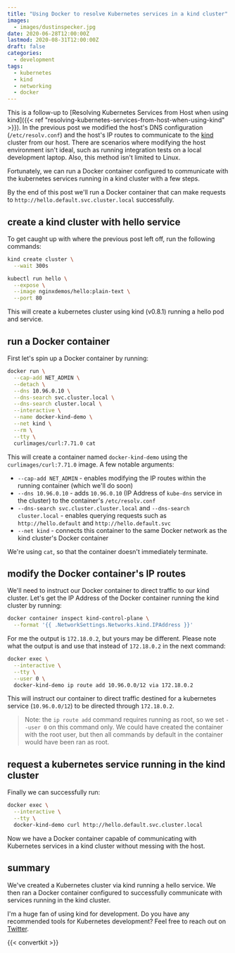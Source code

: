```yaml
---
title: "Using Docker to resolve Kubernetes services in a kind cluster"
images:
  - images/dustinspecker.jpg
date: 2020-06-28T12:00:00Z
lastmod: 2020-08-31T12:00:00Z
draft: false
categories:
  - development
tags:
  - kubernetes
  - kind
  - networking
  - docker
---
```


This is a follow-up to
[Resolving Kubernetes Services from Host when using kind]({{< ref "resolving-kubernetes-services-from-host-when-using-kind" >}}).
In the previous post we modified the host's DNS configuration (`/etc/resolv.conf`) and the host's
IP routes to communicate to the [kind](https://kind.sigs.k8s.io/) cluster from our host.
There are scenarios where modifying the host environment isn't ideal,
such as running integration tests on a local development laptop. Also, this method isn't limited
to Linux.

Fortunately, we can run a Docker container configured to communicate with the kubernetes services running in a kind cluster with a few steps.

By the end of this post we'll run a Docker container that can make requests to `http://hello.default.svc.cluster.local` successfully.

## create a kind cluster with hello service

To get caught up with where the previous post left off, run the following commands:

```bash
kind create cluster \
  --wait 300s

kubectl run hello \
  --expose \
  --image nginxdemos/hello:plain-text \
  --port 80
```

This will create a kubernetes cluster using kind (v0.8.1) running a hello pod and service.

## run a Docker container

First let's spin up a Docker container by running:

```bash
docker run \
  --cap-add NET_ADMIN \
  --detach \
  --dns 10.96.0.10 \
  --dns-search svc.cluster.local \
  --dns-search cluster.local \
  --interactive \
  --name docker-kind-demo \
  --net kind \
  --rm \
  --tty \
  curlimages/curl:7.71.0 cat
```

This will create a container named `docker-kind-demo` using the `curlimages/curl:7.71.0` image. A
few notable arguments:

- `--cap-add NET_ADMIN` - enables modifying the IP routes within the running container (which we'll do soon)
- `--dns 10.96.0.10` - adds `10.96.0.10` (IP Address of `kube-dns` service in the cluster) to the container's `/etc/resolv.conf`
- `--dns-search svc.cluster.cluster.local` and `--dns-search cluster.local` - enables querying requests such as `http://hello.default` and `http://hello.default.svc`
- `--net kind` - connects this container to the same Docker network as the kind cluster's Docker container

We're using `cat`, so that the container doesn't immediately terminate.

## modify the Docker container's IP routes

We'll need to instruct our Docker container to direct traffic to our kind cluster. Let's
get the IP Address of the Docker container running the kind cluster by running:

```bash
docker container inspect kind-control-plane \
  --format '{{ .NetworkSettings.Networks.kind.IPAddress }}'
```

For me the output is `172.18.0.2`, but yours may be different. Please note what the output is
and use that instead of `172.18.0.2` in the next command:

```bash
docker exec \
  --interactive \
  --tty \
  --user 0 \
  docker-kind-demo ip route add 10.96.0.0/12 via 172.18.0.2
```

This will instruct our container to direct traffic destined for a kubernetes service (`10.96.0.0/12`)
to be directed through `172.18.0.2`.

> Note: the `ip route add` command requires running as root, so we set `--user 0` on this command only.
> We could have created the container with the root user, but then all commands by default in the container
> would have been ran as root.

## request a kubernetes service running in the kind cluster

Finally we can successfully run:

```bash
docker exec \
  --interactive \
  --tty \
  docker-kind-demo curl http://hello.default.svc.cluster.local
```

Now we have a Docker container capable of communicating with Kubernetes services in a kind cluster without messing
with the host.

## summary

We've created a Kubernetes cluster via kind running a hello service. We then ran a Docker container configured to
successfully communicate with services running in the kind cluster.

I'm a huge fan of using kind for development. Do you have any recommended tools for Kubernetes development? Feel free to
reach out on [Twitter](https://twitter.com/dustinspecker).

{{< convertkit >}}

